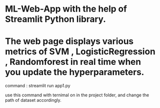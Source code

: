 # ML-Web-App with the help of Streamlit Python library.

# The web page displays various metrics of SVM , LogisticRegression , Randomforest in real time when you update the hyperparameters.

command : streamlit run app1.py

use this command with ternimal on in the project folder, and change the path of dataset accordingly.

